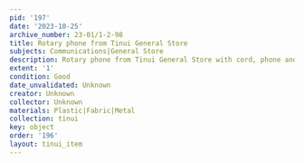 ```yaml
---
pid: '197'
date: '2023-10-25'
archive_number: 23-01/1-2-98
title: Rotary phone from Tinui General Store
subjects: Communications|General Store
description: Rotary phone from Tinui General Store with cord, phone and base.
extent: '1'
condition: Good
date_unvalidated: Unknown
creator: Unknown
collector: Unknown
materials: Plastic|Fabric|Metal
collection: tinui
key: object
order: '196'
layout: tinui_item
---
```

